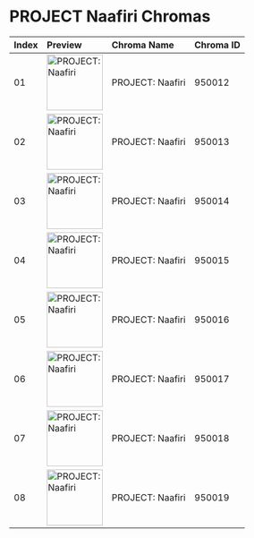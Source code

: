 # PROJECT Naafiri Chromas

| Index | Preview | Chroma Name | Chroma ID |
|:---|:---|:---|:---|
| 01 | <img src='https://raw.communitydragon.org/latest/plugins/rcp-be-lol-game-data/global/default/v1/champion-chroma-images/950/950012.png' alt='PROJECT: Naafiri' width='100'> | PROJECT: Naafiri | 950012 |
| 02 | <img src='https://raw.communitydragon.org/latest/plugins/rcp-be-lol-game-data/global/default/v1/champion-chroma-images/950/950013.png' alt='PROJECT: Naafiri' width='100'> | PROJECT: Naafiri | 950013 |
| 03 | <img src='https://raw.communitydragon.org/latest/plugins/rcp-be-lol-game-data/global/default/v1/champion-chroma-images/950/950014.png' alt='PROJECT: Naafiri' width='100'> | PROJECT: Naafiri | 950014 |
| 04 | <img src='https://raw.communitydragon.org/latest/plugins/rcp-be-lol-game-data/global/default/v1/champion-chroma-images/950/950015.png' alt='PROJECT: Naafiri' width='100'> | PROJECT: Naafiri | 950015 |
| 05 | <img src='https://raw.communitydragon.org/latest/plugins/rcp-be-lol-game-data/global/default/v1/champion-chroma-images/950/950016.png' alt='PROJECT: Naafiri' width='100'> | PROJECT: Naafiri | 950016 |
| 06 | <img src='https://raw.communitydragon.org/latest/plugins/rcp-be-lol-game-data/global/default/v1/champion-chroma-images/950/950017.png' alt='PROJECT: Naafiri' width='100'> | PROJECT: Naafiri | 950017 |
| 07 | <img src='https://raw.communitydragon.org/latest/plugins/rcp-be-lol-game-data/global/default/v1/champion-chroma-images/950/950018.png' alt='PROJECT: Naafiri' width='100'> | PROJECT: Naafiri | 950018 |
| 08 | <img src='https://raw.communitydragon.org/latest/plugins/rcp-be-lol-game-data/global/default/v1/champion-chroma-images/950/950019.png' alt='PROJECT: Naafiri' width='100'> | PROJECT: Naafiri | 950019 |
